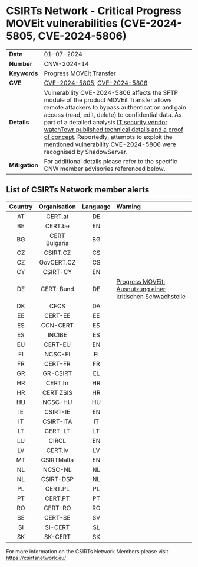 # CSIRTs Network - Critical Progress MOVEit vulnerabilities (CVE-2024-5805, CVE-2024-5806)
|   |   |
|---|---|
| **Date** | 01-07-2024 |
| **Number** | CNW-2024-14 | 
| **Keywords** | Progress MOVEit Transfer | 
| **CVE** | [CVE-2024-5805](https://community.progress.com/s/article/MOVEit-Gateway-Critical-Security-Alert-Bulletin-June-2024-CVE-2024-5805), [CVE-2024-5806](https://community.progress.com/s/article/MOVEit-Transfer-Product-Security-Alert-Bulletin-June-2024-CVE-2024-5806) | 
| **Details** | Vulnerability CVE-2024-5806 affects the SFTP module of the product MOVEit Transfer allows remote attackers to bypass authentication and gain access (read, edit, delete) to confidential data. As part of a detailed analysis [IT security vendor watchTowr published technical details and a proof of concept](https://labs.watchtowr.com/auth-bypass-in-un-limited-scenarios-progress-moveit-transfer-cve-2024-5806/). Reportedly, attempts to exploit the mentioned vulnerability CVE-2024-5806 were recognised by ShadowServer. |
| **Mitigation** | For additional details please refer to the specific CNW member advisories referenced below. |

## List of CSIRTs Network member alerts

| Country | Organisation | Language | Warning |
| :-----: | :----------: | :------: | :------ | 
| AT | CERT.at | DE | |
| BE | CERT.be | EN | |
| BG | CERT Bulgaria | BG | |
| CZ | CSIRT.CZ | CS | |
| CZ | GovCERT.CZ | CS | |
| CY | CSIRT-CY | EN | |
| DE | CERT-Bund | DE | [Progress MOVEit: Ausnutzung einer kritischen Schwachstelle](https://www.bsi.bund.de/SharedDocs/Cybersicherheitswarnungen/DE/2024/2024-248937-1032.pdf?__blob=publicationFile&v=2) |
| DK | CFCS | DA | |
| EE | CERT-EE | EE | |
| ES | CCN-CERT | ES | |
| ES | INCIBE | ES | |
| EU | CERT-EU | EN | |
| FI | NCSC-FI | FI | |
| FR | CERT-FR | FR | |
| GR | GR-CSIRT | EL | |
| HR | CERT.hr | HR | |
| HR | CERT ZSIS | HR | |
| HU | NCSC-HU | HU | |
| IE | CSIRT-IE | EN | |
| IT | CSIRT-ITA | IT | |
| LT | CERT-LT | LT | |
| LU | CIRCL | EN | |
| LV | CERT.lv | LV | |
| MT | CSIRTMalta | EN | |
| NL | NCSC-NL | NL | |
| NL | CSIRT-DSP | NL | |
| PL | CERT.PL | PL | |
| PT | CERT.PT | PT | |
| RO | CERT-RO | RO | |
| SE | CERT-SE | SV | |
| SI | SI-CERT | SL | |
| SK | SK-CERT | SK | |

 

For more information on the CSIRTs Network Members please visit https://csirtsnetwork.eu/ 
